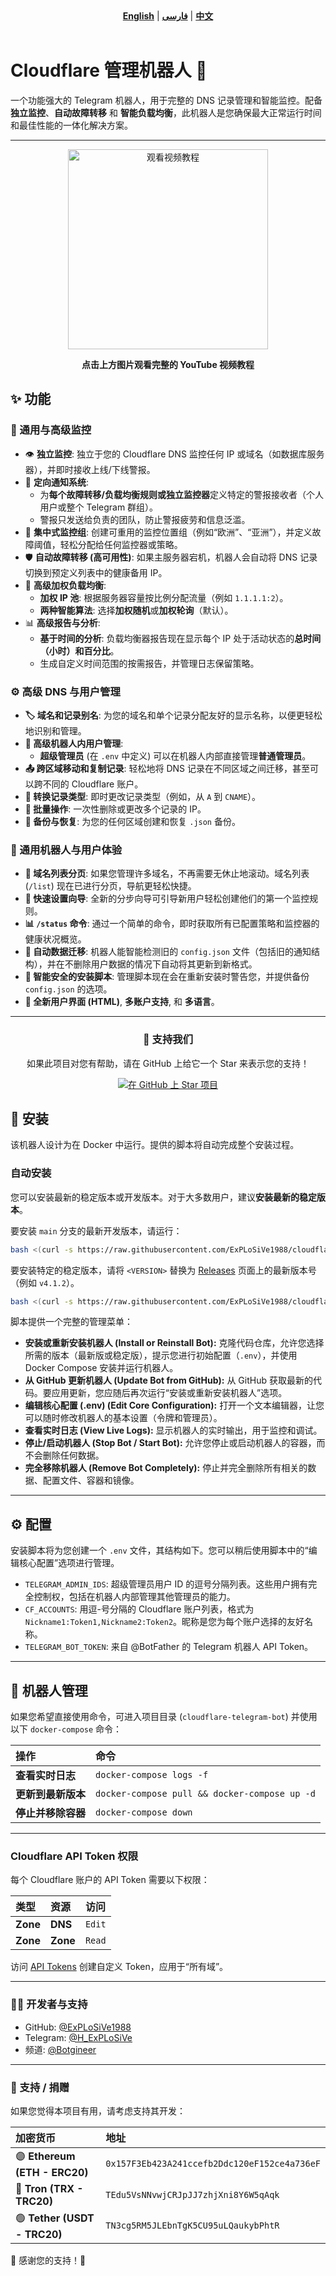<div align="center">
  <strong><a href="README.md">English</a></strong> | <strong><a href="README-FA.md">فارسی</a></strong> | <strong><a href="README-CH.md">中文</a></strong>
</div>
<br>

# Cloudflare 管理机器人 🐳
一个功能强大的 Telegram 机器人，用于完整的 DNS 记录管理和智能监控。配备 **独立监控**、**自动故障转移** 和 **智能负载均衡**，此机器人是您确保最大正常运行时间和最佳性能的一体化解决方案。

---
<div align="center">
  <a href="https://www.youtube.com/watch?v=OOQ9rtHqeFQ" target="_blank">
    <img src="https://img.youtube.com/vi/OOQ9rtHqeFQ/hqdefault.jpg" alt="观看视频教程" width="320">
  </a>
  <p><strong>点击上方图片观看完整的 YouTube 视频教程</strong></p>
</div>

## ✨ 功能

### 🚀 通用与高级监控
*   👁️ **独立监控**: 独立于您的 Cloudflare DNS 监控任何 IP 或域名（如数据库服务器），并即时接收上线/下线警报。
*   🎯 **定向通知系统**:
    *   为**每个故障转移/负载均衡规则或独立监控器**定义特定的警报接收者（个人用户或整个 Telegram 群组）。
    *   警报只发送给负责的团队，防止警报疲劳和信息泛滥。
*   📍 **集中式监控组**: 创建可重用的监控位置组（例如“欧洲”、“亚洲”），并定义故障阈值，轻松分配给任何监控器或策略。
*   🛡️ **自动故障转移 (高可用性)**: 如果主服务器宕机，机器人会自动将 DNS 记录切换到预定义列表中的健康备用 IP。
*   🚦 **高级加权负载均衡**:
    *   **加权 IP 池**: 根据服务器容量按比例分配流量（例如 `1.1.1.1:2`）。
    *   **两种智能算法**: 选择**加权随机**或**加权轮询**（默认）。
*   📊 **高级报告与分析**:
    *   **基于时间的分析**: 负载均衡器报告现在显示每个 IP 处于活动状态的**总时间（小时）和百分比**。
    *   生成自定义时间范围的按需报告，并管理日志保留策略。

### ⚙️ 高级 DNS 与用户管理
*   **🏷️ 域名和记录别名**: 为您的域名和单个记录分配友好的显示名称，以便更轻松地识别和管理。
*   **👥 高级机器人内用户管理**:
    *   **超级管理员** (在 `.env` 中定义) 可以在机器人内部直接管理**普通管理员**。
*   **📤 跨区域移动和复制记录**: 轻松地将 DNS 记录在不同区域之间迁移，甚至可以跨不同的 Cloudflare 账户。
*   **🔄 转换记录类型**: 即时更改记录类型（例如，从 `A` 到 `CNAME`）。
*   **👥 批量操作**: 一次性删除或更改多个记录的 IP。
*   **💾 备份与恢复**: 为您的任何区域创建和恢复 `.json` 备份。

### 🤖 通用机器人与用户体验
*   **📄 域名列表分页**: 如果您管理许多域名，不再需要无休止地滚动。域名列表 (`/list`) 现在已进行分页，导航更轻松快捷。
*   **🚀 快速设置向导**: 全新的分步向导可引导新用户轻松创建他们的第一个监控规则。
*   **📊 `/status` 命令**: 通过一个简单的命令，即时获取所有已配置策略和监控器的健康状况概览。
*   **🧠 自动数据迁移**: 机器人能智能检测旧的 `config.json` 文件（包括旧的通知结构），并在不删除用户数据的情况下自动将其更新到新格式。
*   **🐳 智能安全的安装脚本**: 管理脚本现在会在重新安装时警告您，并提供备份 `config.json` 的选项。
*   **🎨 全新用户界面 (HTML)**, **多账户支持**, 和 **多语言**。

---

<div align="center">
  <h3>💖 支持我们</h3>
  <p>如果此项目对您有帮助，请在 GitHub 上给它一个 Star 来表示您的支持！</p>
  <a href="https://github.com/ExPLoSiVe1988/cloudflare-telegram-bot/stargazers">
    <img src="https://img.shields.io/github/stars/ExPLoSiVe1988/cloudflare-telegram-bot?style=for-the-badge&logo=github&color=FFDD00&logoColor=black" alt="在 GitHub 上 Star 项目">
  </a>
</div>

## 🚀 安装

该机器人设计为在 Docker 中运行。提供的脚本将自动完成整个安装过程。

### 自动安装

您可以安装最新的稳定版本或开发版本。对于大多数用户，建议**安装最新的稳定版本**。

要安装 `main` 分支的最新开发版本，请运行：
```bash
bash <(curl -s https://raw.githubusercontent.com/ExPLoSiVe1988/cloudflare-telegram-bot/main/install.sh)
```
要安装特定的稳定版本，请将 `<VERSION>` 替换为 [Releases](https://github.com/ExPLoSiVe1988/cloudflare-telegram-bot/releases) 页面上的最新版本号（例如 `v4.1.2`）。
```bash
bash <(curl -s https://raw.githubusercontent.com/ExPLoSiVe1988/cloudflare-telegram-bot/<VERSION>/install.sh)
```
脚本提供一个完整的管理菜单：
*   **安装或重新安装机器人 (Install or Reinstall Bot):** 克隆代码仓库，允许您选择所需的版本（最新版或稳定版），提示您进行初始配置（`.env`），并使用 Docker Compose 安装并运行机器人。
*   **从 GitHub 更新机器人 (Update Bot from GitHub):** 从 GitHub 获取最新的代码。要应用更新，您应随后再次运行“安装或重新安装机器人”选项。
*   **编辑核心配置 (.env) (Edit Core Configuration):** 打开一个文本编辑器，让您可以随时修改机器人的基本设置（令牌和管理员）。
*   **查看实时日志 (View Live Logs):** 显示机器人的实时输出，用于监控和调试。
*   **停止/启动机器人 (Stop Bot / Start Bot):** 允许您停止或启动机器人的容器，而不会删除任何数据。
*   **完全移除机器人 (Remove Bot Completely):** 停止并完全删除所有相关的数据、配置文件、容器和镜像。

---

## ⚙️ 配置

安装脚本将为您创建一个 `.env` 文件，其结构如下。您可以稍后使用脚本中的“编辑核心配置”选项进行管理。

*   `TELEGRAM_ADMIN_IDS`: 超级管理员用户 ID 的逗号分隔列表。这些用户拥有完全控制权，包括在机器人内部管理其他管理员的能力。
*   `CF_ACCOUNTS`: 用逗-号分隔的 Cloudflare 账户列表，格式为 `Nickname1:Token1,Nickname2:Token2`。昵称是您为每个账户选择的友好名称。
*   `TELEGRAM_BOT_TOKEN`: 来自 @BotFather 的 Telegram 机器人 API Token。

---

## 🤖 机器人管理

如果您希望直接使用命令，可进入项目目录 (`cloudflare-telegram-bot`) 并使用以下 `docker-compose` 命令：

| 操作                      | 命令                                   |
| :-------------------------- | :---------------------------------------- |
| **查看实时日志**          | `docker-compose logs -f`                  |
| **更新到最新版本**| `docker-compose pull && docker-compose up -d` |
| **停止并移除容器** | `docker-compose down`                     |

---

### Cloudflare API Token 权限
每个 Cloudflare 账户的 API Token 需要以下权限：

| 类型 | 资源 | 访问 |
| :--- | :---     | :---   |
| **Zone** | **DNS**    | `Edit` |
| **Zone** | **Zone**   | `Read` |

访问 [API Tokens](https://dash.cloudflare.com/profile/api-tokens) 创建自定义 Token，应用于“所有域”。

---

### 👨‍💻 开发者与支持
*   GitHub: [@ExPLoSiVe1988](https://github.com/ExPLoSiVe1988/cloudflare-telegram-bot)
*   Telegram: [@H_ExPLoSiVe](https://t.me/H_ExPLoSiVe)
*   频道: [@Botgineer](https://t.me/Botgineer)
---
### 💖 支持 / 捐赠
如果您觉得本项目有用，请考虑支持其开发：

| 加密货币            | 地址                                      |
|:--------------------------|:---------------------------------------------|
| 🟣 **Ethereum (ETH - ERC20)** | `0x157F3Eb423A241ccefb2Ddc120eF152ce4a736eF` |
| 🔵 **Tron (TRX - TRC20)**     | `TEdu5VsNNvwjCRJpJJ7zhjXni8Y6W5qAqk`         |
| 🟢 **Tether (USDT - TRC20)**  | `TN3cg5RM5JLEbnTgK5CU95uLQaukybPhtR`         |

🙏 感谢您的支持！🚀

